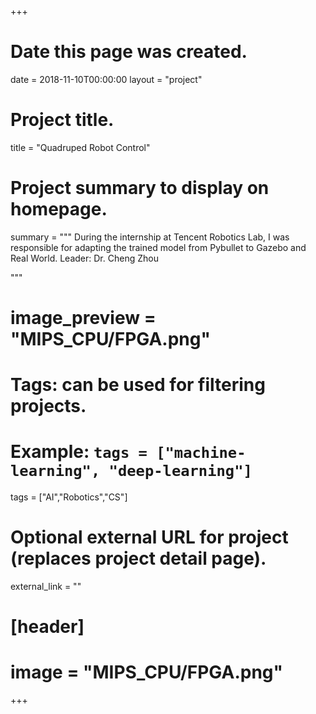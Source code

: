 +++
# Date this page was created.
date = 2018-11-10T00:00:00
layout = "project"

# Project title.
title = "Quadruped Robot Control"

# Project summary to display on homepage.
summary = """
 During the internship at Tencent Robotics Lab, I
 was responsible for adapting the trained model from
 Pybullet to Gazebo and Real World.
 Leader: Dr. Cheng Zhou
 
 """
 
# image_preview = "MIPS_CPU/FPGA.png"

# Tags: can be used for filtering projects.
# Example: `tags = ["machine-learning", "deep-learning"]`
tags = ["AI","Robotics","CS"]

# Optional external URL for project (replaces project detail page).
external_link = ""

# [header]
# image = "MIPS_CPU/FPGA.png"

+++
